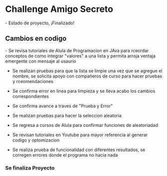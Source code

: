 <H1> Challenge Amigo Secreto </H1>
- Estado de proyecto, ¡Finalizado!

<H2> Cambios en codigo </H2>
- Se revisa tutoriales de Alula de Programacion en JAva para rceordar conceptos de como integrar "valores" a una lista y permita arroja ventaja emergente con mensaje al usaurio

- Se realizan pruebas para que la lista se limpie una vez que se agregue el nombre, se solicita apoyo con compañeros de curso para hacer pruebas y rceomendaciones 

- Se confirma error en linea para limpieza y se lleva  acabo los cambios correspondientes

- Se confirma avance a traves de "Prueba y Error"

- Se realizan pruebas para hacer la seleccion aleatoria

- Se regresa a cursos de Alula para confirmar funciones de aleatoriadad

- Se revisan tutoriales en Youtube para mayor referencia al generar codigo y optomizacion

- Se realiza prueba de funcionalidad con diferentes resultados, se corregen errores donde el programa no hacia nada

<H3> Se finaliza Proyecto </H3>